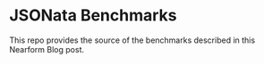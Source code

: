 # JSONata Benchmarks

This repo provides the source of the benchmarks described in this Nearform Blog post.